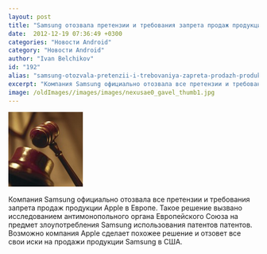 ```yaml
---
layout: post
title: "Samsung отозвала претензии и требования запрета продаж продукции Apple в Европе"
date:  2012-12-19 07:36:49 +0300
categories: "Новости Android"
category: "Новости Android"
author: "Ivan Belchikov"
id: "192"
alias: "samsung-otozvala-pretenzii-i-trebovaniya-zapreta-prodazh-produktsii-apple-v-evrope"
excerpt: "Компания Samsung официально отозвала все претензии и требования запрета продаж продукции Apple в Европе. Такое решение вызвано исследованием антимонопольного органа Европейского Союза на предмет злоупотребления Samsung использования патентов патентов. Возможно компания Apple сделает похожее решение и отзовет все свои иски на продажи продукции Samsung в США."
image: /oldImages//images/images/nexusae0_gavel_thumb1.jpg
---
```

<img src="/oldImages/images/images/nexusae0_gavel_thumb1.jpg" border="0" alt="молоток" title="молоток" width="150" height="150" >


Компания Samsung официально отозвала все претензии и требования запрета продаж продукции Apple в Европе. Такое решение вызвано исследованием антимонопольного органа Европейского Союза на предмет злоупотребления Samsung использования патентов патентов. Возможно компания Apple сделает похожее решение и отзовет все свои иски на продажи продукции Samsung в США.


